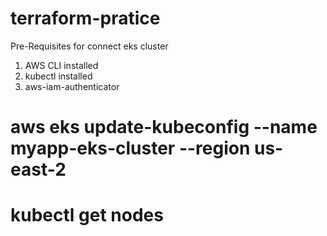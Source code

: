 # terraform-pratice
Pre-Requisites for connect eks cluster
1. AWS CLI installed
2. kubectl installed
3. aws-iam-authenticator
# aws eks update-kubeconfig --name myapp-eks-cluster --region us-east-2
# kubectl get nodes

